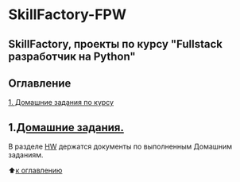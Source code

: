 # SkillFactory-FPW

## SkillFactory, проекты по курсу "Fullstack разработчик на Python"

## Оглавление

[1. Домашние задания по курсу](https://github.com/olpachino/SkillFactory-FPW/blob/main/README.md#1.Домашние-задания.)


## 1.[Домашние задания.](https://github.com/olpachino/SkillFactory-FPW/blob/main/HW/)

В разделе [HW](https://github.com/olpachino/SkillFactory-FPW/blob/main/HW/) держатся документы по выполненным Домашним заданиям.


 :arrow_up:[к оглавлению](https://github.com/olpachino/SkillFactory-FPW/blob/main/README.md#Оглавление) 